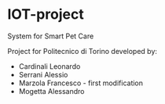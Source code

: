 # IOT-project
System for Smart Pet Care

Project for Politecnico di Torino developed by:

- Cardinali Leonardo
- Serrani Alessio
- Marzola Francesco - first modification
- Mogetta Alessandro
